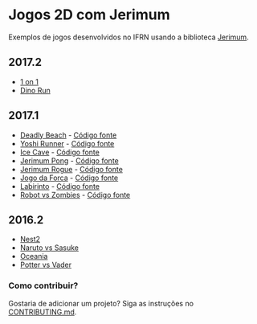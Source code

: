 # Jogos 2D com Jerimum

Exemplos de jogos desenvolvidos no IFRN usando a biblioteca [Jerimum](https://potigol.github.io/Jerimum).

## 2017.2

  - [1 on 1](https://github.com/israelphilipe/jogo)
  - [Dino Run](https://github.com/AndreOSf/Dino_RUN)

## 2017.1

  - [Deadly Beach](https://lilores.github.io/Deadly-Beach) - [Código fonte](https://github.com/lilores/Deadly-Beach)
  - [Yoshi Runner](https://LuluPotigol.github.io/TADS-IF) - [Código fonte](https://github.com/LuluPotigol/TADS-IF)
  - [Ice Cave](https://joaofilipenasc.github.io/Ice-Cave) - [Código fonte](https://github.com/joaofilipenasc/Ice-Cave)
  - [Jerimum Pong](https://jerimum-game-pong.github.io/LucasQuintela) - [Código fonte](https://github.com/LucasQuintela/jerimum-game-pong)
  - [Jerimum Rogue](https://saulodfp.github.io/jerimum-rogue) - [Código fonte](https://github.com/saulodfp/jerimum-rogue) 
  - [Jogo da Forca](https://jogo-forca-potigol.github.io/isaaccentenario) - [Código fonte](https://github.com/isaaccentenario/jogo-forca-potigol)
  - [Labirinto](https://TiagoLisboa.github.io/PotiGame) - [Código fonte](https://github.com/TiagoLisboa/PotiGame)
  - [Robot vs Zombies](https://Pjeferson.github.io/RobotVsZombies) - [Código fonte](https://github.com/Pjeferson/RobotVsZombies)

## 2016.2

  - [Nest2](https://github.com/henriqueap/Nest2)
  - [Naruto vs Sasuke](https://github.com/maykonkira/Game_Naruto_vs_Sasuke)
  - [Oceania](https://github.com/jonhalex/jogo-oceania)
  - [Potter vs Vader](https://github.com/fscaldas/potigame)

### Como contribuir?

Gostaria de adicionar um projeto? Siga as instruções no [CONTRIBUTING.md](CONTRIBUTING.md).

